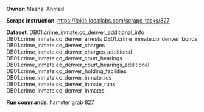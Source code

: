 **Owner**: Mashal Ahmad
 
**Scrape instruction**: https://lokic.locallabs.com/scrape_tasks/827

**Dataset**: DB01.crime_inmate.co_denver_additional_info
DB01.crime_inmate.co_denver_arrests
DB01.crime_inmate.co_denver_bonds
DB01.crime_inmate.co_denver_charges
DB01.crime_inmate.co_denver_charges_additional
DB01.crime_inmate.co_denver_court_hearings
DB01.crime_inmate.co_denver_court_hearings_additional
DB01.crime_inmate.co_denver_holding_facilities
DB01.crime_inmate.co_denver_inmate_ids
DB01.crime_inmate.co_denver_inmate_runs
DB01.crime_inmate.co_denver_inmates


**Run commands**: hamster grab 827
